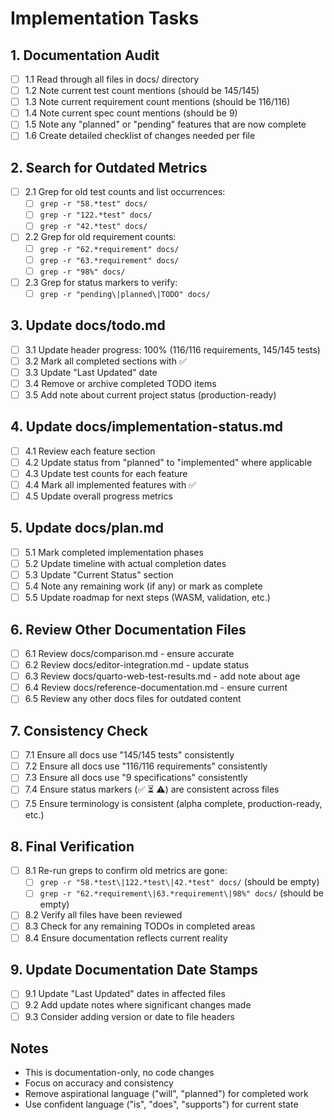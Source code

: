 # Implementation Tasks

## 1. Documentation Audit

- [ ] 1.1 Read through all files in docs/ directory
- [ ] 1.2 Note current test count mentions (should be 145/145)
- [ ] 1.3 Note current requirement count mentions (should be 116/116)
- [ ] 1.4 Note current spec count mentions (should be 9)
- [ ] 1.5 Note any "planned" or "pending" features that are now complete
- [ ] 1.6 Create detailed checklist of changes needed per file

## 2. Search for Outdated Metrics

- [ ] 2.1 Grep for old test counts and list occurrences:
  - [ ] `grep -r "58.*test" docs/`
  - [ ] `grep -r "122.*test" docs/`
  - [ ] `grep -r "42.*test" docs/`
- [ ] 2.2 Grep for old requirement counts:
  - [ ] `grep -r "62.*requirement" docs/`
  - [ ] `grep -r "63.*requirement" docs/`
  - [ ] `grep -r "98%" docs/`
- [ ] 2.3 Grep for status markers to verify:
  - [ ] `grep -r "pending\|planned\|TODO" docs/`

## 3. Update docs/todo.md

- [ ] 3.1 Update header progress: 100% (116/116 requirements, 145/145 tests)
- [ ] 3.2 Mark all completed sections with ✅
- [ ] 3.3 Update "Last Updated" date
- [ ] 3.4 Remove or archive completed TODO items
- [ ] 3.5 Add note about current project status (production-ready)

## 4. Update docs/implementation-status.md

- [ ] 4.1 Review each feature section
- [ ] 4.2 Update status from "planned" to "implemented" where applicable
- [ ] 4.3 Update test counts for each feature
- [ ] 4.4 Mark all implemented features with ✅
- [ ] 4.5 Update overall progress metrics

## 5. Update docs/plan.md

- [ ] 5.1 Mark completed implementation phases
- [ ] 5.2 Update timeline with actual completion dates
- [ ] 5.3 Update "Current Status" section
- [ ] 5.4 Note any remaining work (if any) or mark as complete
- [ ] 5.5 Update roadmap for next steps (WASM, validation, etc.)

## 6. Review Other Documentation Files

- [ ] 6.1 Review docs/comparison.md - ensure accurate
- [ ] 6.2 Review docs/editor-integration.md - update status
- [ ] 6.3 Review docs/quarto-web-test-results.md - add note about age
- [ ] 6.4 Review docs/reference-documentation.md - ensure current
- [ ] 6.5 Review any other docs files for outdated content

## 7. Consistency Check

- [ ] 7.1 Ensure all docs use "145/145 tests" consistently
- [ ] 7.2 Ensure all docs use "116/116 requirements" consistently
- [ ] 7.3 Ensure all docs use "9 specifications" consistently
- [ ] 7.4 Ensure status markers (✅ ⏳ ⚠️) are consistent across files
- [ ] 7.5 Ensure terminology is consistent (alpha complete, production-ready, etc.)

## 8. Final Verification

- [ ] 8.1 Re-run greps to confirm old metrics are gone:
  - [ ] `grep -r "58.*test\|122.*test\|42.*test" docs/` (should be empty)
  - [ ] `grep -r "62.*requirement\|63.*requirement\|98%" docs/` (should be empty)
- [ ] 8.2 Verify all files have been reviewed
- [ ] 8.3 Check for any remaining TODOs in completed areas
- [ ] 8.4 Ensure documentation reflects current reality

## 9. Update Documentation Date Stamps

- [ ] 9.1 Update "Last Updated" dates in affected files
- [ ] 9.2 Add update notes where significant changes made
- [ ] 9.3 Consider adding version or date to file headers

## Notes

- This is documentation-only, no code changes
- Focus on accuracy and consistency
- Remove aspirational language ("will", "planned") for completed work
- Use confident language ("is", "does", "supports") for current state
